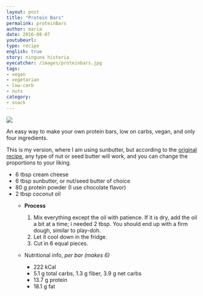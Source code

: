 ```yaml
---
layout: post
title: "Protein Bars"
permalink: proteinBars
author: maria
date: 2016-08-07
youtubeurl: 
type: recipe
english: true
story: ninguna historia
eyecatcher: /images/proteinbars.jpg
tags:
- vegan
- vegetarian
- low-carb
- nuts
category:
- snack
---
```


<img src="https://farm1.staticflickr.com/283/31698827815_25961d0374_o_d.jpg" />

An easy way to make your own protein bars, low on carbs, vegan, and only four ingredients. 

This is my version, where I am using sunbutter, but according to the [original recipe](http://meatfreeketo.com/homemade-keto-protein-bar-formula/), any type of nut or seed butter will work, and you can change the proportions to your liking.

<ul>
    <li>6 tbsp cream cheese</li>
    <li>6 tbsp sunbutter, or nut/seed butter of choice</li>
    <li>80 g protein powder (I use chocolate flavor)</li>
    <li>2 tbsp coconut oil</li>


* **Process**
  1. Mix everything except the oil with patience. If it is dry, add the oil a bit at a time; i needed 2 tbsp. You should end up with a firm dough, similar to play-doh.
  2. Let it cool down in the fridge.
  3. Cut in 6 equal pieces.


* Nutritional info, _per bar (makes 6)_
  * 222 kCal
  * 5.1 g total carbs, 1.3 g fiber, 3.9 g net carbs
  * 13.7 g protein
  * 18.1 g fat
